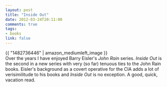 ```yaml
---
layout: post
title: "Inside Out"
date: 2012-03-24T20:11:00
comments: true
tags:
- books
link: false
---
```

{{ "1482736446" | amazon_mediumleft_image }}  
Over the years I have enjoyed Barry Eisler's _John Rain_ series. _Inside Out_ is the second in a new series with very (so far) tenuous ties to the John Rain books. Eisler's background as a covert operative for the CIA adds a lot of verisimilitude to his books and _Inside Out_ is no exception. A good, quick, vacation read. 
